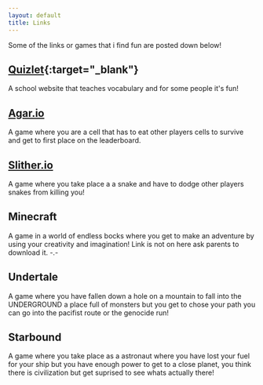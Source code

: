 ```yaml
---
layout: default
title: Links
---
```


<p class="intro">Some of the links or games that i find fun are posted down below!</p>

## [Quizlet](https://quizlet.com/168892404/5th-grade-ela-acquisition-of-vocabulary-flash-cards/){:target="_blank"}
A school website that teaches vocabulary and for some people it's fun!

## [Agar.io](http://Agar.io)

A game where you are a cell that has to eat other players cells to survive and get to first place on the leaderboard.

## [Slither.io](http://Slither.io)

A game where you take place a a snake and have to dodge other players snakes from killing you!

## Minecraft

A game in a world of endless bocks where you get to make an adventure by using your creativity and imagination! Link is not on here ask parents to download it. -.-

## Undertale

A game where you have fallen down a hole on a mountain to fall into the UNDERGROUND a place full of monsters but you get to chose your path you can go into the pacifist route or the genocide run!

## Starbound

A game where you take place as a astronaut where you have lost your fuel for your ship but you have enough power to get to a close planet, you think there is civilization but get suprised to see whats actually there!

